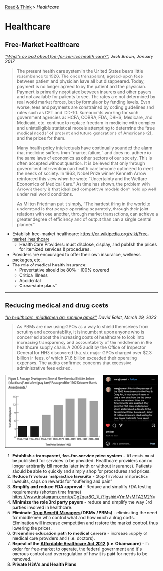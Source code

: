 [Read & Think](/README.md) > *Healthcare*

# Healthcare

## Free-Market Healthcare
<cite>["What’s so bad about fee-for-service health care?"](https://thecannononline.com/whats-so-bad-about-fee-for-service-health-care/?utm_campaign=The%20Daily%20Cannon&utm_medium=email&_hsmi=201823420&_hsenc=p2ANqtz--0uhBePQ8lzF_ZpKYrWuEhU1z_0IXNO63yzuM6US57rZILvvGUBp0amZaUNHzOh10bT5pe3XmqLjqtx6zouTg100oiHw&utm_content=201823420), Jack Brown, January 2017</cite>
> The present health care system in the United States bears little resemblance to 1926. The once transparent, agreed-upon fees between patient and physician have all but disappeared. Today, payment is no longer agreed to by the patient and the physician. Payment is primarily negotiated between insurers and other payers and not available for patients to see. The rates are not determined by real world market forces, but by formula or by funding levels. Even worse, fees and payments are constrained by coding guidelines and rules such as CPT and ICD-10. Bureaucrats working for such government agencies as HCFA, COBRA, FDA, DHHS, Medicare, and Medicaid, etc. continue to replace freedom in medicine with complex and unintelligible statistical models attempting to determine the “true medical needs” of present and future generations of Americans (2), and the prices for them.
>
> Many health policy intellectuals have continually sounded the alarm that medicine suffers from “market failure,” and does not adhere to the same laws of economics as other sectors of our society. This is often accepted without question. It is believed that only through government intervention can health care become optimized to meet the needs of society. In 1963, Nobel Prize winner Kenneth Arrow reinforced this view when he wrote “Uncertainty and the Welfare Economics of Medical Care.” As time has shown, the problem with Arrow’s theory is that idealized competitive models don’t hold up well under real world conditions.
>
> As Milton Friedman put it simply, “The hardest thing in the world to understand is that people operating separately, through their joint relations with one another, through market transactions, can achieve a greater degree of efficiency and of output than can a single central planner.”


* Establish free-market healthcare: https://en.wikipedia.org/wiki/Free-market_healthcare
    * Health Care Providers: must disclose, display, and publish the prices for itemized services & procedures.
* Providers are encouraged to offer their own insurance, wellness packages, etc.
* The role of medical health insurance:
    * Preventative should be 80% - 100% covered
    * Critical Illness
    * Accidental
    * Cross-state plans*

***
## Reducing medical and drug costs

<cite>["In healthcare, middlemen are running amok"](https://thecannononline.com/in-healthcare-middlemen-are-running-amok/?utm_campaign=The%20Daily%20Cannon&utm_medium=email&_hsmi=252466671&_hsenc=p2ANqtz-9ANEuspMQX3CaH-oOviaYh2bGzBlpV2onpLqFE-vCIZiy-z52lPjRz61spK2fx5ecnKBocdhTP8B8vvk5nz2xzz3GeRw&utm_content=252466671&utm_source=hs_email), David Balat, March 29, 2023</cite>
>As PBMs are now using GPOs as a way to shield themselves from scrutiny and accountability, it is incumbent upon anyone who is concerned about the increasing costs of healthcare to look into increasing transparency and accountability of the middlemen in the healthcare supply chain. A 2005 audit by the Office of Inspector General for HHS discovered that six major GPOs charged over $2.3 billion in fees, of which $1.6 billion exceeded their operating expenses. The audits confirmed concerns that excessive administrative fees existed.

![image](media/fda-approval.png)
1. **Establish a transparent, fee-for-service price system** - All costs must be published for services to be provided. Healthcare providers can no longer arbitrarily bill months later (with or without insurance). Patients should be able to quickly and simply shop for procedures and prices.
2. **Reduce frivolous malpractice lawsuits** - Stop frivolous malpractice lawsuits, caps on rewards for “suffering and pain”
3. **Simplify and reduce FDA approval** - Reduce and simplify FDA testing requirements (shorten time frame) https://www.instagram.com/p/CgZqar8O_7L/?igshid=YmMyMTA2M2Y= 
4. **Minimize the role 3rd party payers** - reduce and simplify the way 3rd parties involved in healthcare.
5. **Eliminate [Drug Benefit Managers](https://en.wikipedia.org/wiki/Pharmacy_benefit_management) (DBMs / PBMs)** - eliminating the need for middlemen who control what and how much a drug costs. Elimination will increase competition and restore the market control, thus lowering the prices.
6. **Streamline education path to medical careers** - increase supply of medical care providers and (i.e. doctors).
7. **Repeal of the [Affordable Healthcare Act 2012](https://en.wikipedia.org/wiki/Affordable_Care_Act) (i.e. Obamacare)** - In order for free-market to operate, the federal government and it's onerous control and overregulation of how it is paid for needs to be removed.
8. **Private HSA's and Health Plans**